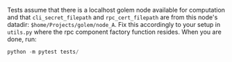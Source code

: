 Tests assume that there is a localhost golem node available for computation and that `cli_secret_filepath` and `rpc_cert_filepath` are from this node's datadir: `$home/Projects/golem/node_A`. Fix this accordingly to your setup in `utils.py` where the rpc component factory function resides. When you are done, run:

```python
python -m pytest tests/
```
